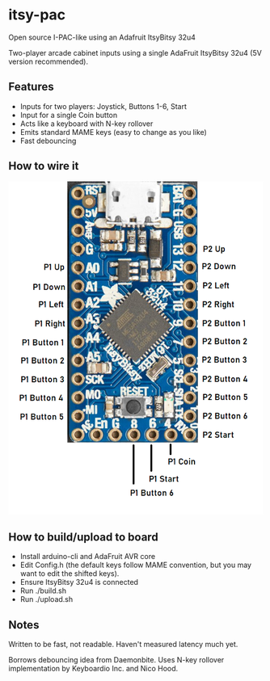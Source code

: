 # itsy-pac
Open source I-PAC-like using an Adafruit ItsyBitsy 32u4

Two-player arcade cabinet inputs using a single AdaFruit ItsyBitsy 32u4 (5V version recommended).

## Features
- Inputs for two players: Joystick, Buttons 1-6, Start
- Input for a single Coin button
- Acts like a keyboard with N-key rollover
- Emits standard MAME keys (easy to change as you like)
- Fast debouncing

## How to wire it
![Pinout](itsy-pac.png?raw=true "Pinout")

## How to build/upload to board
- Install arduino-cli and AdaFruit AVR core
- Edit Config.h (the default keys follow MAME convention, but you may want to edit the shifted keys).
- Ensure ItsyBitsy 32u4 is connected
- Run ./build.sh
- Run ./upload.sh

## Notes
Written to be fast, not readable.
Haven't measured latency much yet.

Borrows debouncing idea from Daemonbite.
Uses N-key rollover implementation by Keyboardio Inc. and Nico Hood.
